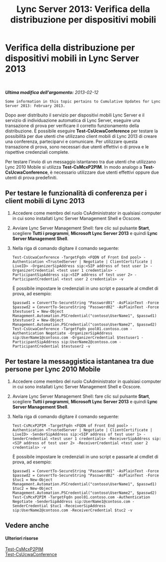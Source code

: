 ﻿---
title: 'Lync Server 2013: Verifica della distribuzione per dispositivi mobili'
TOCTitle: Verifica della distribuzione per dispositivi mobili
ms:assetid: 72f9b4d3-57b0-4705-9480-cfdca313a70c
ms:mtpsurl: https://technet.microsoft.com/it-it/library/Hh690024(v=OCS.15)
ms:contentKeyID: 49300966
ms.date: 08/24/2015
mtps_version: v=OCS.15
ms.translationtype: HT
---

# Verifica della distribuzione per dispositivi mobili in Lync Server 2013

 

_**Ultima modifica dell'argomento:** 2013-02-12_

    Some information in this topic pertains to Cumulative Updates for Lync Server 2013: February 2013.

Dopo aver distribuito il servizio per dispositivi mobili Lync Server e il servizio di individuazione automatica di Lync Server, eseguire una transazione di prova per verificare il corretto funzionamento della distribuzione. È possibile eseguire **Test-CsUcwaConference** per testare la possibilità per due utenti che utilizzano client mobili di Lync 2013 di creare una conferenza, parteciparvi e comunicare. Per utilizzare questa transazione di prova, sono necessari due utenti effettivi o di prova e le rispettive credenziali complete.

Per testare l'invio di un messaggio istantaneo tra due utenti che utilizzano Lync 2010 Mobile si utilizza **Test-CsMcxP2PIM**. In modo analogo a **Test-CsUcwaConference**, è necessario utilizzare due utenti effettivi oppure due utenti di prova predefiniti.

## Per testare le funzionalità di conferenza per i client mobili di Lync 2013

1.  Accedere come membro del ruolo CsAdministrator in qualsiasi computer in cui sono installati Lync Server Management Shell e Ocscore.

2.  Avviare Lync Server Management Shell: fare clic sul pulsante **Start**, scegliere **Tutti i programmi**, **Microsoft Lync Server 2013** e quindi **Lync Server Management Shell**.

3.  Nella riga di comando digitare il comando seguente:
    
        Test-CsUcwaConference -TargetFqdn <FQDN of Front End pool> -Authentication <TrustedServer | Negotiate | ClientCertificate | LiveID> -OrganizerSipAddress sip:<SIP address of test user 1> -OrganizerCredential <test user 1 credentials> -ParticipantSipAddress sip:<SIP address of test user 2> -ParticipantCredential <test user 2 credentials> -v
    
    È possibile impostare le credenziali in uno script e passarle al cmdlet di prova, ad esempio:
    
        $passwd1 = ConvertTo-SecureString "Password01" -AsPlainText -Force
        $passwd2 = ConvertTo-SecureString "Password02" -AsPlainText -Force
        $testuser1 = New-Object Management.Automation.PSCredential("contoso\UserName1", $passwd1)
        $testuser2 = New-Object Management.Automation.PSCredential("contoso\UserName2", $passwd2)
        Test-CsUcwaConference -TargetFqdn pool01.contoso.com -Authentication Negotiate -OrganizerSipAddress sip:UserName1@contoso.com -OrganizerCredential $testuser1 -ParticipantSipAddress sip:UserName2@contoso.com -ParticipantCredential $testuser2 -v

## Per testare la messaggistica istantanea tra due persone per Lync 2010 Mobile

1.  Accedere come membro del ruolo CsAdministrator in qualsiasi computer in cui sono installati Lync Server Management Shell e Ocscore.

2.  Avviare Lync Server Management Shell: fare clic sul pulsante **Start**, scegliere **Tutti i programmi**, **Microsoft Lync Server 2013** e quindi **Lync Server Management Shell**.

3.  Nella riga di comando digitare il comando seguente:
    
        Test-CsMcxP2PIM -TargetFqdn <FQDN of Front End pool> -Authentication <TrustedServer | Negotiate | ClientCertificate | LiveID> -SenderSipAddress sip:<SIP address of test user 1> -SenderCredential <test user 1 credentials> -ReceiverSipAddress sip:<SIP address of test user 2> -ReceiverCredential <test user 2 credentials> -v
    
    È possibile impostare le credenziali in uno script e passarle al cmdlet di prova, ad esempio:
    
        $passwd1 = ConvertTo-SecureString "Password01" -AsPlainText -Force
        $passwd2 = ConvertTo-SecureString "Password02" -AsPlainText -Force
        $tuc1 = New-Object Management.Automation.PSCredential("contoso\UserName1", $passwd1)
        $tuc2 = New-Object Management.Automation.PSCredential("contoso\UserName2", $passwd2)
        Test-CsMcxP2PIM -TargetFqdn pool01.contoso.com -Authentication Negotiate -SenderSipAddress sip:UserName1@contoso.com -SenderCredential $tuc1 -ReceiverSipAddress sip:UserName2@contoso.com -ReceiverCredential $tuc2 -v

## Vedere anche

#### Ulteriori risorse

[Test-CsMcxP2PIM](test-csmcxp2pim.md)  
[Test-CsUcwaConference](test-csucwaconference.md)

